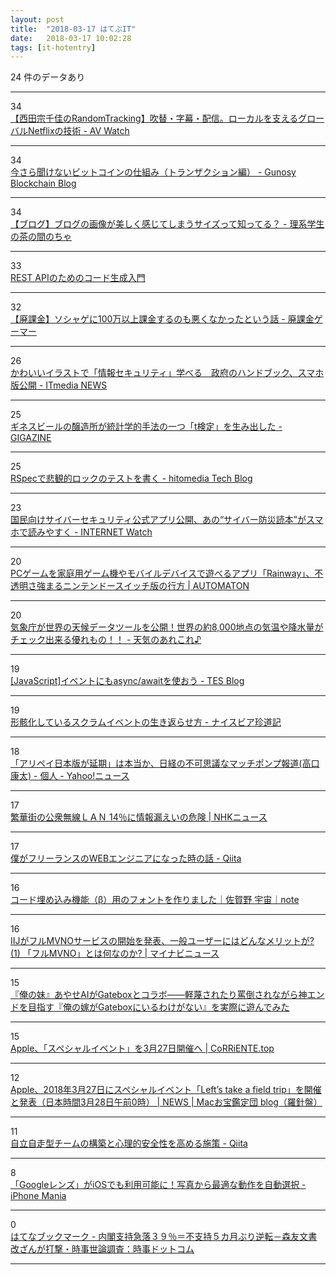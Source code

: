 ```yaml
---
layout: post
title:  "2018-03-17 はてぶIT"
date:   2018-03-17 10:02:28
tags: [it-hotentry]
---
```

24 件のデータあり

<hr><div class="row">
<div class="col-1"><span class="badge badge-pill badge-success h2">34</span></div>
<div class="col-11"><a href='https://av.watch.impress.co.jp/docs/series/rt/1112044.html' target='_blank'>【西田宗千佳のRandomTracking】吹替・字幕・配信。ローカルを支えるグローバルNetflixの技術 - AV Watch</a></div>
</div>
<hr>
<div class="row">
<div class="col-1"><span class="badge badge-pill badge-success h2">34</span></div>
<div class="col-11"><a href='http://blockchain.gunosy.io/entry/summary-bitcoin-transaction' target='_blank'>今さら聞けないビットコインの仕組み（トランザクション編） - Gunosy Blockchain Blog</a></div>
</div>
<hr>
<div class="row">
<div class="col-1"><span class="badge badge-pill badge-success h2">34</span></div>
<div class="col-11"><a href='https://alcove.hatenablog.com/entry/Fig_Aspect_Ratio' target='_blank'>【ブログ】ブログの画像が美しく感じてしまうサイズって知ってる？ - 理系学生の茶の間のちゃ</a></div>
</div>
<hr>
<div class="row">
<div class="col-1"><span class="badge badge-pill badge-success h2">33</span></div>
<div class="col-11"><a href='https://gumroad.com/l/swagger_codegen_beginner_jp' target='_blank'>REST APIのためのコード生成入門</a></div>
</div>
<hr>
<div class="row">
<div class="col-1"><span class="badge badge-pill badge-success h2">32</span></div>
<div class="col-11"><a href='https://sumahokakin.hatenadiary.jp/entry/2018/03/17/012232' target='_blank'>【廃課金】ソシャゲに100万以上課金するのも悪くなかったという話 - 廃課金ゲーマー</a></div>
</div>
<hr>
<div class="row">
<div class="col-1"><span class="badge badge-pill badge-success h2">26</span></div>
<div class="col-11"><a href='http://www.itmedia.co.jp/news/articles/1803/16/news105.html' target='_blank'>かわいいイラストで「情報セキュリティ」学べる　政府のハンドブック、スマホ版公開 - ITmedia NEWS</a></div>
</div>
<hr>
<div class="row">
<div class="col-1"><span class="badge badge-pill badge-success h2">25</span></div>
<div class="col-11"><a href='https://gigazine.net/news/20180316-guinness-and-his-statistical-legacy/' target='_blank'>ギネスビールの醸造所が統計学的手法の一つ「t検定」を生み出した - GIGAZINE</a></div>
</div>
<hr>
<div class="row">
<div class="col-1"><span class="badge badge-pill badge-success h2">25</span></div>
<div class="col-11"><a href='http://tech.hitomedia.jp/entry/2018/03/16/120249' target='_blank'>RSpecで悲観的ロックのテストを書く - hitomedia Tech Blog</a></div>
</div>
<hr>
<div class="row">
<div class="col-1"><span class="badge badge-pill badge-success h2">23</span></div>
<div class="col-11"><a href='https://internet.watch.impress.co.jp/docs/news/1112119.html' target='_blank'>国民向けサイバーセキュリティ公式アプリ公開、あの“サイバー防災読本”がスマホで読みやすく - INTERNET Watch</a></div>
</div>
<hr>
<div class="row">
<div class="col-1"><span class="badge badge-pill badge-success h2">20</span></div>
<div class="col-11"><a href='http://jp.automaton.am/articles/newsjp/20180316-64590/' target='_blank'>PCゲームを家庭用ゲーム機やモバイルデバイスで遊べるアプリ「Rainway」、不透明さ強まるニンテンドースイッチ版の行方 | AUTOMATON</a></div>
</div>
<hr>
<div class="row">
<div class="col-1"><span class="badge badge-pill badge-success h2">20</span></div>
<div class="col-11"><a href='http://www.tenkinoarekore.com/entry/2018/03/16/130928' target='_blank'>気象庁が世界の天候データツールを公開！世界の約8,000地点の気温や降水量がチェック出来る優れもの！！ - 天気のあれこれ♪</a></div>
</div>
<hr>
<div class="row">
<div class="col-1"><span class="badge badge-pill badge-success h2">19</span></div>
<div class="col-11"><a href='http://blog.tes.co.jp/entry/2018/03/14/193601' target='_blank'>[JavaScript]イベントにもasync/awaitを使おう - TES Blog</a></div>
</div>
<hr>
<div class="row">
<div class="col-1"><span class="badge badge-pill badge-success h2">19</span></div>
<div class="col-11"><a href='http://miholovesq.hatenablog.com/entry/2018/03/16/191938' target='_blank'>形骸化しているスクラムイベントの生き返らせ方 - ナイスビア珍道記</a></div>
</div>
<hr>
<div class="row">
<div class="col-1"><span class="badge badge-pill badge-success h2">18</span></div>
<div class="col-11"><a href='https://news.yahoo.co.jp/byline/takaguchikota/20180316-00082822/' target='_blank'>「アリペイ日本版が延期」は本当か、日経の不可思議なマッチポンプ報道(高口康太) - 個人 - Yahoo!ニュース</a></div>
</div>
<hr>
<div class="row">
<div class="col-1"><span class="badge badge-pill badge-success h2">17</span></div>
<div class="col-11"><a href='https://www3.nhk.or.jp/news/html/20180316/k10011367951000.html' target='_blank'>繁華街の公衆無線ＬＡＮ 14％に情報漏えいの危険 | NHKニュース</a></div>
</div>
<hr>
<div class="row">
<div class="col-1"><span class="badge badge-pill badge-success h2">17</span></div>
<div class="col-11"><a href='https://qiita.com/dala00/items/33fcfe2480459a85f48f' target='_blank'>僕がフリーランスのWEBエンジニアになった時の話 - Qiita</a></div>
</div>
<hr>
<div class="row">
<div class="col-1"><span class="badge badge-pill badge-success h2">16</span></div>
<div class="col-11"><a href='https://note.mu/sorasagano/n/nad3acd3a96cf' target='_blank'>コード埋め込み機能（β）用のフォントを作りました｜佐賀野 宇宙｜note</a></div>
</div>
<hr>
<div class="row">
<div class="col-1"><span class="badge badge-pill badge-success h2">16</span></div>
<div class="col-11"><a href='https://news.mynavi.jp/article/20180316-iij/' target='_blank'>IIJがフルMVNOサービスの開始を発表、一般ユーザーにはどんなメリットが? (1) 「フルMVNO」とは何なのか? | マイナビニュース</a></div>
</div>
<hr>
<div class="row">
<div class="col-1"><span class="badge badge-pill badge-success h2">15</span></div>
<div class="col-11"><a href='http://originalnews.nico/87176' target='_blank'>『俺の妹』あやせAIがGateboxとコラボ――軽蔑されたり罵倒されながら神エンドを目指す『俺の嫁がGateboxにいるわけがない』を実際に遊んでみた</a></div>
</div>
<hr>
<div class="row">
<div class="col-1"><span class="badge badge-pill badge-success h2">15</span></div>
<div class="col-11"><a href='https://corriente.top/apple-event-march-27th-2018/' target='_blank'>Apple、「スペシャルイベント」を3月27日開催へ | CoRRiENTE.top</a></div>
</div>
<hr>
<div class="row">
<div class="col-1"><span class="badge badge-pill badge-success h2">12</span></div>
<div class="col-11"><a href='http://www.macotakara.jp/blog/news/entry-34599.html' target='_blank'>Apple、2018年3月27日にスペシャルイベント「Left’s take a field trip」を開催と発表（日本時間3月28日午前0時） | NEWS | Macお宝鑑定団 blog（羅針盤）</a></div>
</div>
<hr>
<div class="row">
<div class="col-1"><span class="badge badge-pill badge-success h2">11</span></div>
<div class="col-11"><a href='https://qiita.com/PruneMazui/items/e460df2865de8522a10b' target='_blank'>自立自走型チームの構築と心理的安全性を高める施策 - Qiita</a></div>
</div>
<hr>
<div class="row">
<div class="col-1"><span class="badge badge-pill badge-success h2">8</span></div>
<div class="col-11"><a href='https://iphone-mania.jp/news-206030/' target='_blank'>「Googleレンズ」がiOSでも利用可能に！写真から最適な動作を自動選択 - iPhone Mania</a></div>
</div>
<hr>
<div class="row">
<div class="col-1"><span class="badge badge-pill badge-success h2">0</span></div>
<div class="col-11"><a href='http://b.hatena.ne.jp/entry/s/www.jiji.com/jc/article?k=2018031600837&g=pol' target='_blank'>はてなブックマーク - 内閣支持急落３９％＝不支持５カ月ぶり逆転－森友文書改ざんが打撃・時事世論調査：時事ドットコム</a></div>
</div>
<hr>
